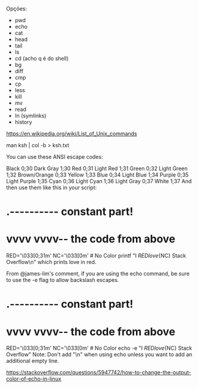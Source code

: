 Opções:
- pwd
- echo
- cat
- head
- tail
- ls
- cd (acho q é do shell)
- bg
- diff
- cmp
- cp
- less
- kill
- mv
- read
- ln (symlinks)
- history

https://en.wikipedia.org/wiki/List_of_Unix_commands

man ksh | col -b > ksh.txt




You can use these ANSI escape codes:

Black        0;30     Dark Gray     1;30
Red          0;31     Light Red     1;31
Green        0;32     Light Green   1;32
Brown/Orange 0;33     Yellow        1;33
Blue         0;34     Light Blue    1;34
Purple       0;35     Light Purple  1;35
Cyan         0;36     Light Cyan    1;36
Light Gray   0;37     White         1;37
And then use them like this in your script:

#    .---------- constant part!
#    vvvv vvvv-- the code from above
RED='\033[0;31m'
NC='\033[0m' # No Color
printf "I ${RED}love${NC} Stack Overflow\n"
which prints love in red.

From @james-lim's comment, if you are using the echo command, be sure to use the -e flag to allow backslash escapes.

#    .---------- constant part!
#    vvvv vvvv-- the code from above
RED='\033[0;31m'
NC='\033[0m' # No Color
echo -e "I ${RED}love${NC} Stack Overflow"
Note: Don't add "\n" when using echo unless you want to add an additional empty line.

https://stackoverflow.com/questions/5947742/how-to-change-the-output-color-of-echo-in-linux